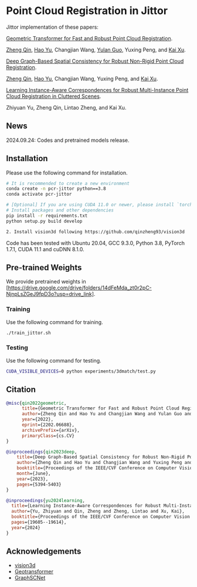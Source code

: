 # Point Cloud Registration in Jittor

Jittor implementation of these papers:

[Geometric Transformer for Fast and Robust Point Cloud Registration](https://arxiv.org/abs/2202.06688).

[Zheng Qin](https://scholar.google.com/citations?user=DnHBAN0AAAAJ), [Hao Yu](https://scholar.google.com/citations?user=g7JfRn4AAAAJ), Changjian Wang, [Yulan Guo](https://scholar.google.com/citations?user=WQRNvdsAAAAJ), Yuxing Peng, and [Kai Xu](https://scholar.google.com/citations?user=GuVkg-8AAAAJ).

[Deep Graph-Based Spatial Consistency for Robust Non-Rigid Point Cloud Registration](http://arxiv.org/abs/2303.09950).

[Zheng Qin](https://scholar.google.com/citations?user=DnHBAN0AAAAJ), [Hao Yu](https://scholar.google.com/citations?user=g7JfRn4AAAAJ),
Changjian Wang, Yuxing Peng, and [Kai Xu](https://scholar.google.com/citations?user=GuVkg-8AAAAJ).

[Learning Instance-Aware Correspondences for Robust Multi-Instance Point Cloud Registration in Cluttered Scenes](https://arxiv.org/abs/2404.04557).

Zhiyuan Yu, Zheng Qin, Lintao Zheng, and Kai Xu.


## News

2024.09.24: Codes and pretrained models release.

## Installation

Please use the following command for installation.

```bash
# It is recommended to create a new environment
conda create -n pcr-jittor python==3.8
conda activate pcr-jittor

# [Optional] If you are using CUDA 11.0 or newer, please install `torch==1.7.1+cu110`
# Install packages and other dependencies
pip install -r requirements.txt
python setup.py build develop

2. Install vision3d following https://github.com/qinzheng93/vision3d
```

Code has been tested with Ubuntu 20.04, GCC 9.3.0, Python 3.8, PyTorch 1.7.1, CUDA 11.1 and cuDNN 8.1.0.

## Pre-trained Weights

We provide pretrained weights in [https://drive.google.com/drive/folders/14dFeMda_zt0r2pC-NjnpLsZGeJ9fpD3o?usp=drive_link].

### Training

 Use the following command for training.

```bash
./train_jittor.sh
```

### Testing

Use the following command for testing.

```bash
CUDA_VISIBLE_DEVICES=0 python experiments/3dmatch/test.py
```


## Citation

```bibtex
@misc{qin2022geometric,
      title={Geometric Transformer for Fast and Robust Point Cloud Registration},
      author={Zheng Qin and Hao Yu and Changjian Wang and Yulan Guo and Yuxing Peng and Kai Xu},
      year={2022},
      eprint={2202.06688},
      archivePrefix={arXiv},
      primaryClass={cs.CV}
}

@inproceedings{qin2023deep,
    title={Deep Graph-Based Spatial Consistency for Robust Non-Rigid Point Cloud Registration},
    author={Zheng Qin and Hao Yu and Changjian Wang and Yuxing Peng and Kai Xu},
    booktitle={Proceedings of the IEEE/CVF Conference on Computer Vision and Pattern Recognition (CVPR)},
    month={June},
    year={2023},
    pages={5394-5403}
}

@inproceedings{yu2024learning,
  title={Learning Instance-Aware Correspondences for Robust Multi-Instance Point Cloud Registration in Cluttered Scenes},
  author={Yu, Zhiyuan and Qin, Zheng and Zheng, Lintao and Xu, Kai},
  booktitle={Proceedings of the IEEE/CVF Conference on Computer Vision and Pattern Recognition},
  pages={19605--19614},
  year={2024}
}
```

## Acknowledgements

- [vision3d](https://github.com/qinzheng93/vision3d)
- [Geotransformer](https://github.com/qinzheng93/GeoTransformer)
- [GraphSCNet](https://github.com/qinzheng93/GraphSCNet)
